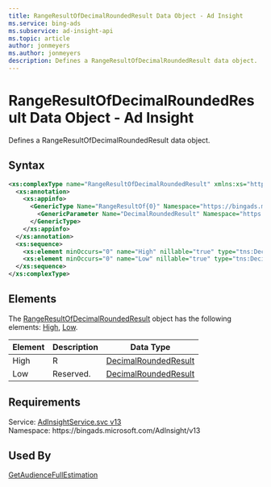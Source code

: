 ```yaml
---
title: RangeResultOfDecimalRoundedResult Data Object - Ad Insight
ms.service: bing-ads
ms.subservice: ad-insight-api
ms.topic: article
author: jonmeyers
ms.author: jonmeyers
description: Defines a RangeResultOfDecimalRoundedResult data object.
---
```

# RangeResultOfDecimalRoundedResult Data Object - Ad Insight
Defines a RangeResultOfDecimalRoundedResult data object.

## Syntax
```xml
<xs:complexType name="RangeResultOfDecimalRoundedResult" xmlns:xs="http://www.w3.org/2001/XMLSchema">
  <xs:annotation>
    <xs:appinfo>
      <GenericType Name="RangeResultOf{0}" Namespace="https://bingads.microsoft.com/AdInsight/v13" xmlns="http://schemas.microsoft.com/2003/10/Serialization/">
        <GenericParameter Name="DecimalRoundedResult" Namespace="https://bingads.microsoft.com/AdInsight/v13" />
      </GenericType>
    </xs:appinfo>
  </xs:annotation>
  <xs:sequence>
    <xs:element minOccurs="0" name="High" nillable="true" type="tns:DecimalRoundedResult" />
    <xs:element minOccurs="0" name="Low" nillable="true" type="tns:DecimalRoundedResult" />
  </xs:sequence>
</xs:complexType>
```

## <a name="elements"></a>Elements

The [RangeResultOfDecimalRoundedResult](rangeresultofdecimalroundedresult.md) object has the following elements: [High](#high), [Low](#low).

|Element|Description|Data Type|
|-----------|---------------|-------------|
|<a name="high"></a>High|R|[DecimalRoundedResult](decimalroundedresult.md)|
|<a name="low"></a>Low|Reserved.|[DecimalRoundedResult](decimalroundedresult.md)|

## Requirements
Service: [AdInsightService.svc v13](https://adinsight.api.bingads.microsoft.com/Api/Advertiser/AdInsight/v13/AdInsightService.svc)  
Namespace: https\://bingads.microsoft.com/AdInsight/v13  

## Used By
[GetAudienceFullEstimation](getaudiencefullestimation.md)  
